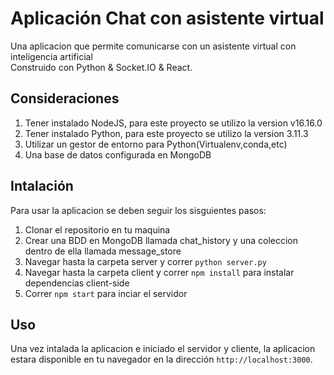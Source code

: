 ﻿# Aplicación Chat con asistente virtual
Una aplicacion que permite comunicarse con un asistente virtual con inteligencia artificial
<br>
Construido con Python & Socket.IO & React.

## Consideraciones
1. Tener instalado NodeJS, para este proyecto se utilizo la version v16.16.0
2. Tener instalado Python, para este proyecto se utilizo la version 3.11.3
3. Utilizar un gestor de entorno para Python(Virtualenv,conda,etc)
4. Una base de datos configurada en MongoDB


## Intalación

Para usar la aplicacion se deben seguir los sisguientes pasos:
1. Clonar el repositorio en tu maquina
2. Crear una BDD en MongoDB llamada chat_history y una coleccion dentro de ella llamada message_store
3. Navegar hasta la carpeta server y correr `python server.py`
4. Navegar hasta la carpeta client y correr `npm install` para instalar dependencias client-side 
5. Correr  `npm start` para inciar el servidor

## Uso
Una vez intalada la aplicacion e iniciado el servidor y cliente, la aplicacion estara disponible en tu navegador en la dirección `http://localhost:3000`.

